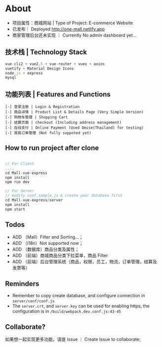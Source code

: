 # About

- 项目属性：商城网站 | Type of Project: E-commerce Website
- 已发布｜ Deployed http://one-mall.netlify.app
- 商家管理后台还未实现 ｜ Currently No admin dashboard yet...

## 技术栈 | Technology Stack

```javascript
vue-cli2 + vue2.5 + vue-router + vuex + axios
vuetify + Material Design Icons
node.js + express
mysql
```

## 功能列表 | Features and Functions

```
[-] 登录注册 | Login & Registration
[-] 商品详情 | Product List & Details Page (Very Simple Version)
[-] 购物车管理 | Shopping Cart
[-] 结算页面 | checkout (Including address management)
[-] 在线支付 | Online Payment (Used Omise(Thailand) for testing)
[-] 简易订单管理 (Not fully suppoted yet)
```

## How to run project after clone

```javascript

// For Client
....
cd Mall-vue-express
npm install
npm run dev

// For Server
// modify conf.sample.js & create your database first
cd Mall-vue-express/server
npm install
npm start

```

## Todos

- ADD （Mall）Filter and Sorting...；
- ADD （i18n）Not supported now；
- ADD （数据库）商品分类及属性；
- ADD （前端）商城商品分类下拉菜单，商品 Filter
- ADD （前端）后台管理系统（商品，权限，员工，物流，订单管理，结算及发票等）

## Reminders

- Remember to copy create database, and configure connection in `server/conf/conf.js`
- The `server.crt`, and `server.key` can be used for enabling https, the configuration is in
  `/build/webpack.dev.conf.js:43-45`

## Collaborate?

如果想一起实现更多功能，请提 Issue ｜ Create Issue to collaborate;
